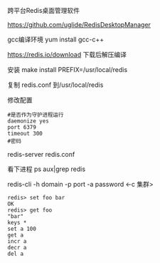 跨平台Redis桌面管理软件

https://github.com/uglide/RedisDesktopManager

gcc编译环境 yum install gcc-c++

https://redis.io/download 下载后解压编译

安装 make install PREFIX=/usr/local/redis

复制 redis.conf 到/usr/local/redis

修改配置

```
#是否作为守护进程运行
daemonize yes
port 6379
timeout 300
#密码
```
redis-server redis.conf

看下进程 ps aux|grep redis

redis-cli -h domain -p port -a password <-c 集群>

```
redis> set foo bar
OK
redis> get foo
"bar"
keys *
set a 100
get a 
incr a
decr a
del a
```


